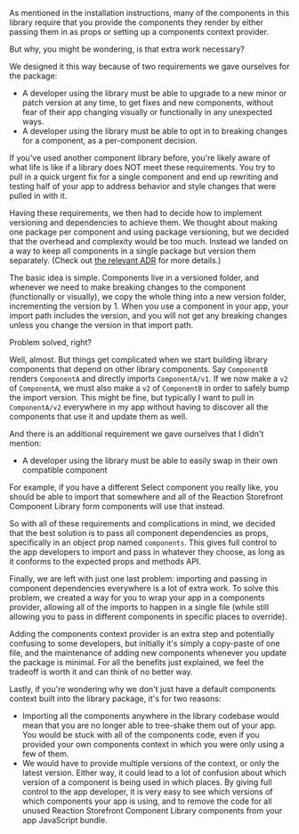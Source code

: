 As mentioned in the installation instructions, many of the components in this library require that you provide the components they render by either passing them in as props or setting up a components context provider.

But why, you might be wondering, is that extra work necessary?

We designed it this way because of two requirements we gave ourselves for the package:

- A developer using the library must be able to upgrade to a new minor or patch version at any time, to get fixes and new components, without fear of their app changing visually or functionally in any unexpected ways.
- A developer using the library must be able to opt in to breaking changes for a component, as a per-component decision.

If you've used another component library before, you're likely aware of what life is like if a library does NOT meet these requirements. You try to pull in a quick urgent fix for a single component and end up rewriting and testing half of your app to address behavior and style changes that were pulled in with it.

Having these requirements, we then had to decide how to implement versioning and dependencies to achieve them. We thought about making one package per component and using package versioning, but we decided that the overhead and complexity would be too much. Instead we landed on a way to keep all components in a single package but version them separately. (Check out [the relevant ADR](https://github.com/reactioncommerce/reaction-component-library/blob/master/docs/architecture/decisions/0007-publish-components.md) for more details.)

The basic idea is simple. Components live in a versioned folder, and whenever we need to make breaking changes to the component (functionally or visually), we copy the whole thing into a new version folder, incrementing the version by 1. When you use a component in your app, your import path includes the version, and you will not get any breaking changes unless you change the version in that import path.

Problem solved, right?

Well, almost. But things get complicated when we start building library components that depend on other library components. Say `ComponentB` renders `ComponentA` and directly imports `ComponentA/v1`. If we now make a `v2` of `ComponentA`, we must also make a `v2` of `ComponentB` in order to safely bump the import version. This might be fine, but typically I want to pull in `ComponentA/v2` everywhere in my app without having to discover all the components that use it and update them as well.

And there is an additional requirement we gave ourselves that I didn't mention:

- A developer using the library must be able to easily swap in their own compatible component

For example, if you have a different Select component you really like, you should be able to import that somewhere and all of the Reaction Storefront Component Library form components will use that instead.

So with all of these requirements and complications in mind, we decided that the best solution is to pass all component dependencies as props, specifically in an object prop named `components`. This gives full control to the app developers to import and pass in whatever they choose, as long as it conforms to the expected props and methods API.

Finally, we are left with just one last problem: importing and passing in component dependencies everywhere is a lot of extra work. To solve this problem, we created a way for you to wrap your app in a components provider, allowing all of the imports to happen in a single file (while still allowing you to pass in different components in specific places to override).

Adding the components context provider is an extra step and potentially confusing to some developers, but initially it's simply a copy-paste of one file, and the maintenance of adding new components whenever you update the package is minimal. For all the benefits just explained, we feel the tradeoff is worth it and can think of no better way.

Lastly, if you're wondering why we don't just have a default components context built into the library package, it's for two reasons:
- Importing all the components anywhere in the library codebase would mean that you are no longer able to tree-shake them out of your app. You would be stuck with all of the components code, even if you provided your own components context in which you were only using a few of them.
- We would have to provide multiple versions of the context, or only the latest version. Either way, it could lead to a lot of confusion about which version of a component is being used in which places.
By giving full control to the app developer, it is very easy to see which versions of which components your app is using, and to remove the code for all unused Reaction Storefront Component Library components from your app JavaScript bundle.